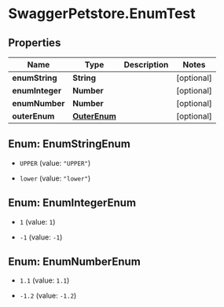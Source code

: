 # SwaggerPetstore.EnumTest

## Properties
Name | Type | Description | Notes
------------ | ------------- | ------------- | -------------
**enumString** | **String** |  | [optional] 
**enumInteger** | **Number** |  | [optional] 
**enumNumber** | **Number** |  | [optional] 
**outerEnum** | [**OuterEnum**](OuterEnum.md) |  | [optional] 


<a name="EnumStringEnum"></a>
## Enum: EnumStringEnum


* `UPPER` (value: `"UPPER"`)

* `lower` (value: `"lower"`)




<a name="EnumIntegerEnum"></a>
## Enum: EnumIntegerEnum


* `1` (value: `1`)

* `-1` (value: `-1`)




<a name="EnumNumberEnum"></a>
## Enum: EnumNumberEnum


* `1.1` (value: `1.1`)

* `-1.2` (value: `-1.2`)




